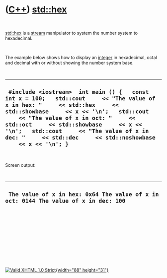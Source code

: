



 

 

 

 

 

([C++](Cpp.htm)) [std::hex](CppHex.htm)
=======================================

 

[std::hex](CppHex.htm) is a [stream](CppStream.htm) manipulator to
system the number system to hexadecimal.

 

The example below shows how to display an [integer](CppInt.htm) in
hexadecimal, octal and decimal with or without showing the number system
base.

 

  ----------------------------------------------------------------------------------------------------------------------------------------------------------------------------------------------------------------------------------------------------------------------------------------------------------------------------------------------------------------------------
  ` #include <iostream>  int main () {   const int x = 100;   std::cout     << "The value of x in hex: "     << std::hex     << std::showbase     << x << '\n';   std::cout     << "The value of x in oct: "     << std::oct     << std::showbase     << x << '\n';   std::cout     << "The value of x in dec: "     << std::dec     << std::noshowbase     << x << '\n'; }`
  ----------------------------------------------------------------------------------------------------------------------------------------------------------------------------------------------------------------------------------------------------------------------------------------------------------------------------------------------------------------------------

 

Screen output:

 

  ---------------------------------------------------------------------------------------
  ` The value of x in hex: 0x64 The value of x in oct: 0144 The value of x in dec: 100`
  ---------------------------------------------------------------------------------------

 

 

 

 

 





 

[![Valid XHTML 1.0 Strict](valid-xhtml10.png){width="88"
height="31"}](http://validator.w3.org/check?uri=referer)
